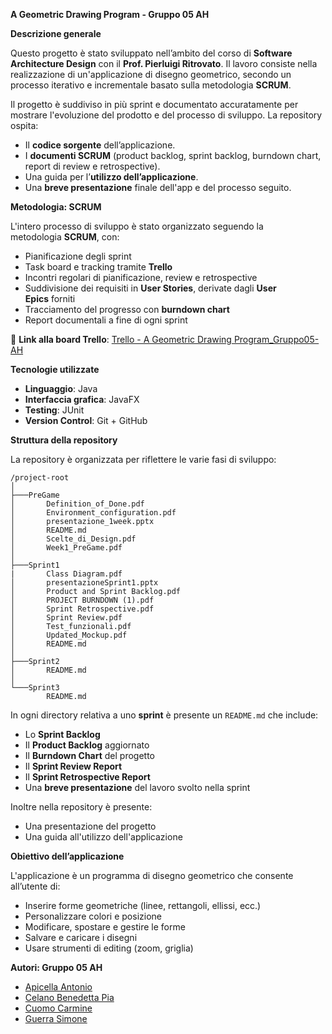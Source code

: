 **A Geometric Drawing Program - Gruppo 05 AH**

**Descrizione generale**

Questo progetto è stato sviluppato nell’ambito del corso di **Software Architecture Design** con il **Prof. Pierluigi Ritrovato**. Il lavoro consiste nella realizzazione di un'applicazione di disegno geometrico, secondo un processo iterativo e incrementale basato sulla metodologia **SCRUM**.

Il progetto è suddiviso in più sprint e documentato accuratamente per mostrare l'evoluzione del prodotto e del processo di sviluppo. La repository ospita:

- Il **codice sorgente** dell’applicazione.
- I **documenti SCRUM** (product backlog, sprint backlog, burndown chart, report di review e retrospective).
- Una guida per l’**utilizzo dell’applicazione**.
- Una **breve presentazione** finale dell'app e del processo seguito.

**Metodologia: SCRUM**

L'intero processo di sviluppo è stato organizzato seguendo la metodologia **SCRUM**, con:

- Pianificazione degli sprint
- Task board e tracking tramite **Trello**
- Incontri regolari di pianificazione, review e retrospective
- Suddivisione dei requisiti in **User Stories**, derivate dagli **User Epics** forniti
- Tracciamento del progresso con **burndown chart**
- Report documentali a fine di ogni sprint

🔗 **Link alla board Trello**: [Trello - A Geometric Drawing Program_Gruppo05-AH](https://trello.com/b/0w6cHMnX/a-geometric-drawing-programgruppo05-ah)

**Tecnologie utilizzate**

- **Linguaggio**: Java
- **Interfaccia grafica**: JavaFX
- **Testing**: JUnit
- **Version Control**: Git + GitHub

**Struttura della repository**

La repository è organizzata per riflettere le varie fasi di sviluppo:

```
/project-root
│
├───PreGame
│       Definition_of_Done.pdf
│       Environment_configuration.pdf
│       presentazione_1week.pptx
│       README.md
│       Scelte_di_Design.pdf
│       Week1_PreGame.pdf
│
├───Sprint1
|       Class Diagram.pdf
│       presentazioneSprint1.pptx
│       Product and Sprint Backlog.pdf
│       PROJECT BURNDOWN (1).pdf
│       Sprint Retrospective.pdf
│       Sprint Review.pdf
│       Test_funzionali.pdf
│       Updated_Mockup.pdf
│       README.md
│
├───Sprint2
│       README.md
│
└───Sprint3
        README.md

```

In ogni directory relativa a uno **sprint** è presente un `README.md` che include:

- Lo **Sprint Backlog**
- Il **Product Backlog** aggiornato
- Il **Burndown Chart** del progetto
- Il **Sprint Review Report**
- Il **Sprint Retrospective Report**
- Una **breve presentazione** del lavoro svolto nella sprint

Inoltre nella repository è presente:

- Una presentazione del progetto
- Una guida all'utilizzo dell'applicazione

**Obiettivo dell’applicazione**

L'applicazione è un programma di disegno geometrico che consente all’utente di:

- Inserire forme geometriche (linee, rettangoli, ellissi, ecc.)
- Personalizzare colori e posizione
- Modificare, spostare e gestire le forme
- Salvare e caricare i disegni
- Usare strumenti di editing (zoom, griglia)

**Autori: Gruppo 05 AH**

- [Apicella Antonio](https://github.com/apiantonio)
- [Celano Benedetta Pia](https://github.com/BeneCelano)
- [Cuomo Carmine](https://github.com/sickcarmine)
- [Guerra Simone](https://github.com/simoneGuerra0)
